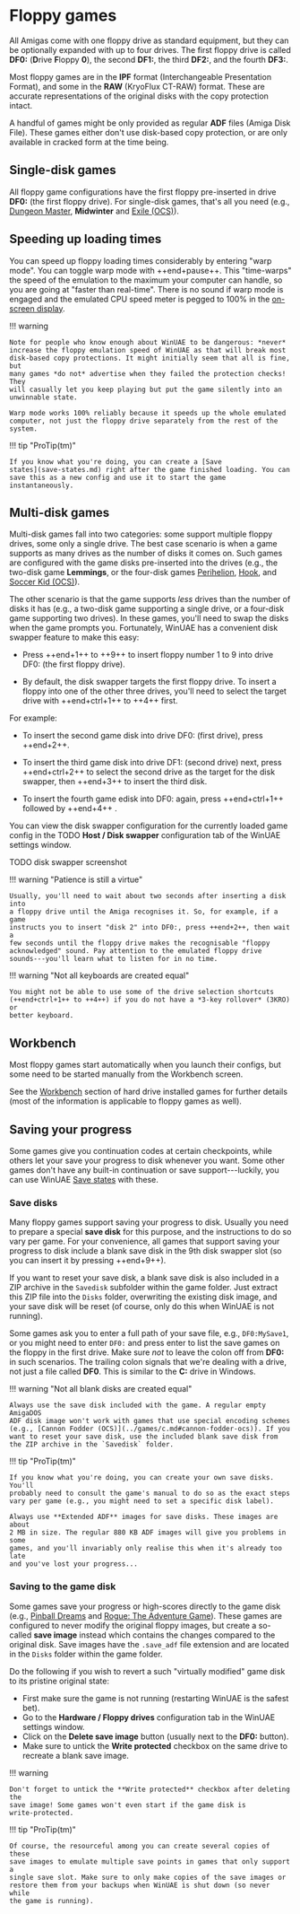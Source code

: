 # Floppy games

All Amigas come with one floppy drive as standard equipment, but they can be
optionally expanded with up to four drives. The first floppy drive is called
**DF0:** (**D**rive **F**loppy **0**), the second **DF1:**, the third
**DF2:**, and the fourth **DF3:**.

Most floppy games are in the **IPF** format (Interchangeable Presentation
Format), and some in the **RAW** (KryoFlux CT-RAW) format. These are accurate
representations of the original disks with the copy protection intact.

A handful of games might be only provided as regular **ADF** files (Amiga Disk
File). These games either don't use disk-based copy protection, or are only
available in cracked form at the time being.


## Single-disk games

All floppy game configurations have the first floppy pre-inserted in drive
**DF0:** (the first floppy drive). For single-disk games, that's all you need
(e.g., [Dungeon Master](../games/d.md#dungeon-master-v36), **Midwinter** and
[Exile (OCS)](../games/e-f.md#exile-ocs)).


## Speeding up loading times

You can speed up floppy loading times considerably by entering "warp mode".
You can toggle warp mode with ++end+pause++. This "time-warps" the speed of
the emulation to the maximum your computer can handle, so you are going at
"faster than real-time". There is no sound if warp mode is engaged and the
emulated CPU speed meter is pegged to 100% in the
[on-screen display](getting-started.md#Meet-the-on-screen-display).

!!! warning

    Note for people who know enough about WinUAE to be dangerous: *never*
    increase the floppy emulation speed of WinUAE as that will break most
    disk-based copy protections. It might initially seem that all is fine, but
    many games *do not* advertise when they failed the protection checks! They
    will casually let you keep playing but put the game silently into an
    unwinnable state.

    Warp mode works 100% reliably because it speeds up the whole emulated
    computer, not just the floppy drive separately from the rest of the
    system.

!!! tip "ProTip(tm)"

    If you know what you're doing, you can create a [Save
    states](save-states.md) right after the game finished loading. You can
    save this as a new config and use it to start the game instantaneously.


## Multi-disk games

Multi-disk games fall into two categories: some support multiple floppy
drives, some only a single drive. The best case scenario is when a game
supports as many drives as the number of disks it comes on. Such games are
configured with the game disks pre-inserted into the drives (e.g., the
two-disk game **Lemmings**, or the four-disk games
[Perihelion](../games/p-r.md#perihelion), [Hook](../games/g-j.md#hook), and
[Soccer Kid (OCS)](../games/s.md#soccer-kid-ocs)).

The other scenario is that the game supports *less* drives than the number of
disks it has (e.g., a two-disk game supporting a single drive, or a four-disk
game supporting two drives). In these games, you'll need to swap the disks
when the game prompts you. Fortunately, WinUAE has a convenient disk swapper
feature to make this easy:

- Press ++end+1++ to ++9++ to insert floppy number 1 to 9 into drive
  DF0: (the first floppy drive).

- By default, the disk swapper targets the first floppy drive. To insert a
  floppy into one of the other three drives, you'll need to select the target
  drive with ++end+ctrl+1++ to ++4++ first.

For example:

- To insert the second game disk into drive DF0: (first drive), press ++end+2++.

- To insert the third game disk into drive DF1: (second drive) next, press
  ++end+ctrl+2++ to select the second drive as the target for the disk
  swapper, then ++end+3++ to insert the third disk.

- To insert the fourth game edisk into DF0: again, press ++end+ctrl+1++
  followed by ++end+4++ .


You can view the disk swapper configuration for the currently loaded game
config in the TODO **Host / Disk swapper** configuration tab of the WinUAE
settings window.

TODO disk swapper screenshot


!!! warning "Patience is still a virtue"

    Usually, you'll need to wait about two seconds after inserting a disk into
    a floppy drive until the Amiga recognises it. So, for example, if a game
    instructs you to insert "disk 2" into DF0:, press ++end+2++, then wait a
    few seconds until the floppy drive makes the recognisable "floppy
    acknowledged" sound. Pay attention to the emulated floppy drive
    sounds---you'll learn what to listen for in no time.


!!! warning "Not all keyboards are created equal"

    You might not be able to use some of the drive selection shortcuts
    (++end+ctrl+1++ to ++4++) if you do not have a *3-key rollover* (3KRO) or
    better keyboard.


## Workbench

Most floppy games start automatically when you launch their configs, but
some need to be started manually from the Workbench screen.

See the [Workbench](hard-drive-games.md#workbench) section of hard drive
installed games for further details (most of the information is applicable to
floppy games as well).


## Saving your progress

Some games give you continuation codes at certain checkpoints, while others
let your save your progress to disk whenever you want. Some other games don't
have any built-in continuation or save support---luckily, you can use WinUAE
[Save states](save-states.md) with these.

### Save disks

Many floppy games support saving your progress to disk. Usually you need to
prepare a special **save disk** for this purpose, and the instructions to do
so vary per game. For your convenience, all games that support saving your
progress to disk include a blank save disk in the 9th disk swapper slot (so
you can insert it by pressing ++end+9++).

If you want to reset your save disk, a blank save disk is also included in a
ZIP archive in the `Savedisk` subfolder within the game folder. Just extract
this ZIP file into the `Disks` folder, overwriting the existing disk image,
and your save disk will be reset (of course, only do this when WinUAE is not
running).

Some games ask you to enter a full path of your save file, e.g.,
`DF0:MySave1`, or you might need to enter `DF0:` and press enter to list
the save games on the floppy in the first drive. Make sure *not* to leave the
colon off from **DF0:** in such scenarios. The trailing colon signals that
we're dealing with a drive, not just a file called **DF0**. This is similar to
the **C:** drive in Windows.

!!! warning "Not all blank disks are created equal"

    Always use the save disk included with the game. A regular empty AmigaDOS
    ADF disk image won't work with games that use special encoding schemes
    (e.g., [Cannon Fodder (OCS)](../games/c.md#cannon-fodder-ocs)). If you
    want to reset your save disk, use the included blank save disk from
    the ZIP archive in the `Savedisk` folder.

!!! tip "ProTip(tm)"

    If you know what you're doing, you can create your own save disks. You'll
    probably need to consult the game's manual to do so as the exact steps
    vary per game (e.g., you might need to set a specific disk label).

    Always use **Extended ADF** images for save disks. These images are about
    2 MB in size. The regular 880 KB ADF images will give you problems in some
    games, and you'll invariably only realise this when it's already too late
    and you've lost your progress...


### Saving to the game disk

Some games save your progress or high-scores directly to the game disk (e.g.,
[Pinball Dreams](../games/p-r.md#pinball-dreams) and [Rogue: The Adventure
Game](../games/p-r.md#rogue-the-adventure-game)). These games are configured
to never modify the original floppy images, but create a so-called **save
image** instead which contains the changes compared to the original disk. Save
images have the `.save_adf` file extension and are located in the `Disks`
folder within the game folder.

Do the following if you wish to revert a such "virtually modified" game disk
to its pristine original state:

- First make sure the game is not running (restarting WinUAE is the safest
  bet).
- Go to the **Hardware / Floppy drives** configuration tab in the WinUAE
  settings window.
- Click on the **Delete save image** button (usually next to the **DF0:**
  button).
- Make sure to untick the **Write protected** checkbox on the same drive to
  recreate a blank save image.

!!! warning

    Don't forget to untick the **Write protected** checkbox after deleting the
    save image! Some games won't even start if the game disk is
    write-protected.


!!! tip "ProTip(tm)"

    Of course, the resourceful among you can create several copies of these
    save images to emulate multiple save points in games that only support a
    single save slot. Make sure to only make copies of the save images or
    restore them from your backups when WinUAE is shut down (so never while
    the game is running).

